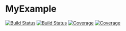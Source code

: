 # MyExample

[![Build Status](https://travis-ci.com/gralspaugh/MyExample.jl.svg?branch=master)](https://travis-ci.com/gralspaugh/MyExample.jl)
[![Build Status](https://ci.appveyor.com/api/projects/status/github/gralspaugh/MyExample.jl?svg=true)](https://ci.appveyor.com/project/gralspaugh/MyExample-jl)
[![Coverage](https://codecov.io/gh/gralspaugh/MyExample.jl/branch/master/graph/badge.svg)](https://codecov.io/gh/gralspaugh/MyExample.jl)
[![Coverage](https://coveralls.io/repos/github/gralspaugh/MyExample.jl/badge.svg?branch=master)](https://coveralls.io/github/gralspaugh/MyExample.jl?branch=master)

